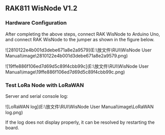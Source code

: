 ## RAK811 WisNode V1.2

### Hardware Configuration

After completing the above steps, connect RAK WisNode to Arduino Uno, and connect RAK WisNode to the jumper as shown in the figure below.

![2810122e4b001d3debe671a8e2a9579](E:\放文件\RUI\WisNode User Manual\image\2810122e4b001d3debe671a8e2a9579.png)

![19ffe886f106ed7d69d5c89f4cbb99c](E:\放文件\RUI\WisNode User Manual\image\19ffe886f106ed7d69d5c89f4cbb99c.png)

### Test LoRa Node with LoRaWAN

Server and serial console log:

![LoRaWAN log](E:\放文件\RUI\WisNode User Manual\image\LoRaWAN log.png)

If the log does not display properly, it can be resolved by restarting the board.